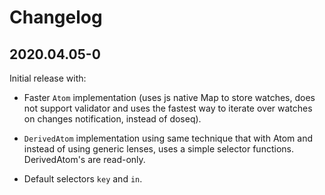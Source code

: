 # Changelog #

## 2020.04.05-0

Initial release with:

- Faster `Atom` implementation (uses js native Map to store watches,
  does not support validator and uses the fastest way to iterate over
  watches on changes notification, instead of doseq).

- `DerivedAtom` implementation using same technique that with Atom and
  instead of using generic lenses, uses a simple selector
  functions. DerivedAtom's are read-only.

- Default selectors `key` and `in`.

